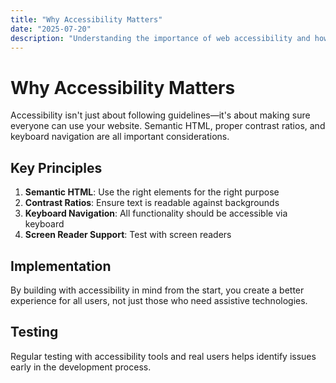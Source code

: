 ```yaml
---
title: "Why Accessibility Matters"
date: "2025-07-20"
description: "Understanding the importance of web accessibility and how to implement it."
---
```


# Why Accessibility Matters

Accessibility isn't just about following guidelines—it's about making sure everyone can use your website. Semantic HTML, proper contrast ratios, and keyboard navigation are all important considerations.

## Key Principles

1. **Semantic HTML**: Use the right elements for the right purpose
2. **Contrast Ratios**: Ensure text is readable against backgrounds
3. **Keyboard Navigation**: All functionality should be accessible via keyboard
4. **Screen Reader Support**: Test with screen readers

## Implementation

By building with accessibility in mind from the start, you create a better experience for all users, not just those who need assistive technologies.

## Testing

Regular testing with accessibility tools and real users helps identify issues early in the development process.

